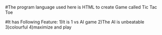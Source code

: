 #The program language used here is HTML to create Game called Tic Tac Toe

#It has Following Feature:
1)It is 1 vs AI game
2)The AI is unbeatable
3)colourful
4)maximize and play
